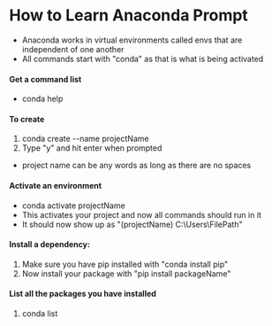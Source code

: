# How to Learn Anaconda Prompt 

+ Anaconda works in virtual environments called envs that are independent of one another
+ All commands start with "conda" as that is what is being activated
#### Get a command list
+ conda help
#### To create 
1. conda create --name projectName
2. Type "y" and hit enter when prompted 
+ project name can be any words as long as there are no spaces
#### Activate an environment
+ conda activate projectName
+ This activates your project and now all commands should run in it
+ It should now show up as "(projectName) C:\Users\FilePath"
#### Install a dependency:
1. Make sure you have pip installed with "conda install pip"
2. Now install your package with "pip install packageName"
#### List all the packages you have installed
1. conda list
